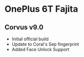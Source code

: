# OnePlus 6T Fajita 

## Corvus  v9.0

- Initial official build
- Update to Coral's Sep fingerprint
- Added Face Unlock Support
